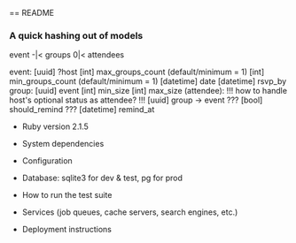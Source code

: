 == README
### A quick hashing out of models
  event -|< groups 0|< attendees

  event:
    [uuid] ?host
    [int] max_groups_count (default/minimum = 1)
    [int] min_groups_count (default/minimum = 1)
    [datetime] date
    [datetime] rsvp_by
  group:
    [uuid] event
    [int] min_size
    [int] max_size
  (attendee):
    !!! how to handle host's optional status as attendee? !!!
    [uuid] group -> event
    ??? [bool] should_remind
    ??? [datetime] remind_at

* Ruby version 2.1.5

* System dependencies

* Configuration

* Database: sqlite3 for dev & test, pg for prod

* How to run the test suite

* Services (job queues, cache servers, search engines, etc.)

* Deployment instructions

